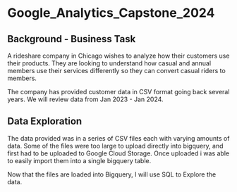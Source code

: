 # Google_Analytics_Capstone_2024

## Background - Business Task

A rideshare company in Chicago wishes to analyze how their customers use their products. They are looking to understand how casual and annual members use their services differently so they can convert casual riders to members. 

The company has provided customer data in CSV format going back several years. We will review data from Jan 2023 - Jan 2024. 

## Data Exploration

The data provided was in a series of CSV files each with varying amounts of data. Some of the files were too large to upload directly into bigquery, and first had to be uploaded to Google Cloud Storage. Once uploaded i was able to easily import them into a single bigquery table. 

Now that the files are loaded into Bigquery, I will use SQL to Explore the data. 




